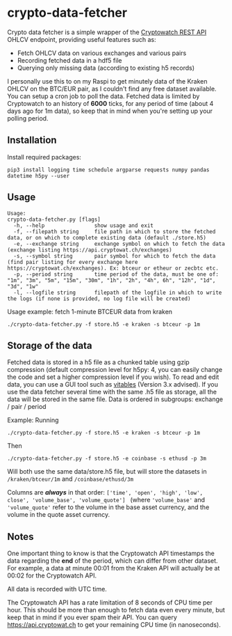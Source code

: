 # crypto-data-fetcher

Crypto data fetcher is a simple wrapper of the [Cryptowatch REST API](https://cryptowat.ch/docs/api) OHLCV endpoint, providing useful features such as:

- Fetch OHLCV data on various exchanges and various pairs
- Recording fetched data in a hdf5 file
- Querying only missing data (according to existing h5 records)

I personally use this to on my Raspi to get minutely data of the Kraken OHLCV on the BTC/EUR pair, as I couldn't find any free dataset available. You can setup a cron job to poll the data. Fetched data is limited by Cryptowatch to an history of **6000** ticks, for any period of time (about 4 days ago for 1m data), so keep that in mind when you're setting up your polling period.

## Installation

Install required packages:

```
pip3 install logging time schedule argparse requests numpy pandas datetime h5py --user
```
## Usage

```
Usage:
crypto-data-fetcher.py [flags]
  -h, --help                show usage and exit
  -f, --filepath string     file path in which to store the fetched data, or on which to complete existing data (default ./store.h5)
  -e, --exchange string     exchange symbol on which to fetch the data (exchange listing https://api.cryptowat.ch/exchanges)
  -s, --symbol string       pair symbol for which to fetch the data (find pair listing for every exchange here https://cryptowat.ch/exchanges). Ex: btceur or etheur or zecbtc etc.
  -p, --period string       time period of the data, must be one of: "1m", "3m", "5m", "15m", "30m", "1h", "2h", "4h", 6h", "12h", "1d", "3d", "1w"
  -l, --logfile string      filepath of the logfile in which to write the logs (if none is provided, no log file will be created)
```

Usage example: fetch 1-minute BTCEUR data from kraken
```
./crypto-data-fetcher.py -f store.h5 -e kraken -s btceur -p 1m
```

## Storage of the data

Fetched data is stored in a h5 file as a chunked table using gzip compression (default compression level for h5py: 4, you can easily change the code and set a higher compression level if you wish). To read and edit data, you can use a GUI tool such as [vitables](http://vitables.org/) (Version 3.x advised). If you use the data fetcher several time with the same .h5 file as storage, all the data will be stored in the same file. Data is ordered in subgroups: exchange / pair / period

Example:
Running 
```
./crypto-data-fetcher.py -f store.h5 -e kraken -s btceur -p 1m
```
Then
```
./crypto-data-fetcher.py -f store.h5 -e coinbase -s ethusd -p 3m
```
Will both use the same data/store.h5 file, but will store the datasets in ```/kraken/btceur/1m``` and ```/coinbase/ethusd/3m```

Columns are ***always*** in that order: ```['time', 'open', 'high', 'low', close', 'volume_base', 'volume_quote'] ``` (where ```'volume_base'``` and  ``` 'volume_quote'```
refer to the volume in the base asset currency, and the volume in the quote asset currency.

## Notes

One important thing to know is that the Cryptowatch API timestamps the data regarding the **end** of the period, which can differ from other dataset. For example, a data at minute 00:01 from the Kraken API will actually be at 00:02 for the Cryptowatch API. 

All data is recorded with UTC time.

The Cryptowatch API has a rate limitation of 8 seconds of CPU time per hour. This should be more than enough to fetch data even every minute, but keep that in mind if you ever spam their API. You can query https://api.cryptowat.ch to get your remaining CPU time (in nanoseconds).

